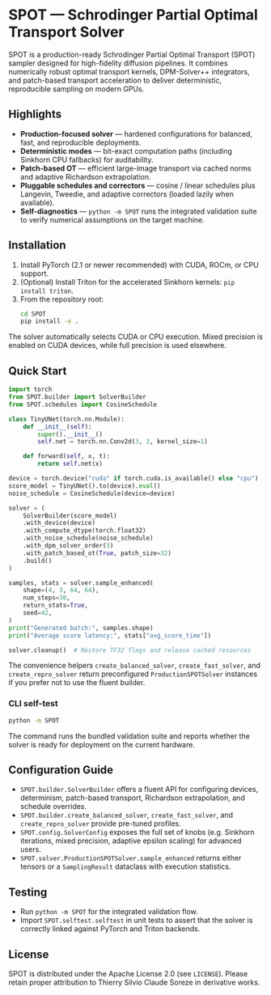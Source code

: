 # SPOT &mdash; Schrodinger Partial Optimal Transport Solver

SPOT is a production-ready Schrodinger Partial Optimal Transport (SPOT) sampler
designed for high-fidelity diffusion pipelines. It combines numerically robust
optimal transport kernels, DPM-Solver++ integrators, and patch-based transport
acceleration to deliver deterministic, reproducible sampling on modern GPUs.

## Highlights
- **Production-focused solver** &mdash; hardened configurations for balanced,
  fast, and reproducible deployments.
- **Deterministic modes** &mdash; bit-exact computation paths (including
  Sinkhorn CPU fallbacks) for auditability.
- **Patch-based OT** &mdash; efficient large-image transport via cached norms
  and adaptive Richardson extrapolation.
- **Pluggable schedules and correctors** &mdash; cosine / linear schedules plus
  Langevin, Tweedie, and adaptive correctors (loaded lazily when available).
- **Self-diagnostics** &mdash; `python -m SPOT` runs the integrated validation
  suite to verify numerical assumptions on the target machine.

## Installation
1. Install PyTorch (2.1 or newer recommended) with CUDA, ROCm, or CPU support.
2. (Optional) Install Triton for the accelerated Sinkhorn kernels:
   `pip install triton`.
3. From the repository root:
   ```bash
   cd SPOT
   pip install -e .
   ```

The solver automatically selects CUDA or CPU execution. Mixed precision is
enabled on CUDA devices, while full precision is used elsewhere.

## Quick Start
```python
import torch
from SPOT.builder import SolverBuilder
from SPOT.schedules import CosineSchedule

class TinyUNet(torch.nn.Module):
    def __init__(self):
        super().__init__()
        self.net = torch.nn.Conv2d(3, 3, kernel_size=1)

    def forward(self, x, t):
        return self.net(x)

device = torch.device("cuda" if torch.cuda.is_available() else "cpu")
score_model = TinyUNet().to(device).eval()
noise_schedule = CosineSchedule(device=device)

solver = (
    SolverBuilder(score_model)
    .with_device(device)
    .with_compute_dtype(torch.float32)
    .with_noise_schedule(noise_schedule)
    .with_dpm_solver_order(3)
    .with_patch_based_ot(True, patch_size=32)
    .build()
)

samples, stats = solver.sample_enhanced(
    shape=(4, 3, 64, 64),
    num_steps=30,
    return_stats=True,
    seed=42,
)
print("Generated batch:", samples.shape)
print("Average score latency:", stats["avg_score_time"])

solver.cleanup()  # Restore TF32 flags and release cached resources

```

The convenience helpers `create_balanced_solver`, `create_fast_solver`, and `create_repro_solver` return preconfigured `ProductionSPOTSolver` instances if you prefer not to use the fluent builder.


### CLI self-test
```bash
python -m SPOT
```
The command runs the bundled validation suite and reports whether the solver is
ready for deployment on the current hardware.

## Configuration Guide
- `SPOT.builder.SolverBuilder` offers a fluent API for configuring devices,
  determinism, patch-based transport, Richardson extrapolation, and schedule
  overrides.
- `SPOT.builder.create_balanced_solver`, `create_fast_solver`, and
  `create_repro_solver` provide pre-tuned profiles.
- `SPOT.config.SolverConfig` exposes the full set of knobs (e.g. Sinkhorn
  iterations, mixed precision, adaptive epsilon scaling) for advanced users.
- `SPOT.solver.ProductionSPOTSolver.sample_enhanced` returns either tensors or a
  `SamplingResult` dataclass with execution statistics.

## Testing
- Run `python -m SPOT` for the integrated validation flow.
- Import `SPOT.selftest.selftest` in unit tests to assert that the solver is
  correctly linked against PyTorch and Triton backends.

## License
SPOT is distributed under the Apache License 2.0 (see `LICENSE`). Please retain
proper attribution to Thierry Silvio Claude Soreze in derivative works.



